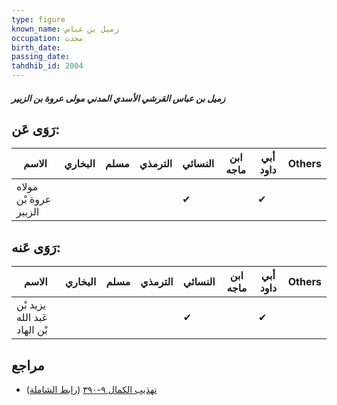 ```yaml
---
type: figure
known_name: زميل بن عباس
occupation: محدث
birth_date:
passing_date:
tahdhib_id: 2004
---
```

##### زميل بن عباس القرشي الأسدي المدني مولى عروة بن الزبير

## رَوَى عَن:
| الاسم                 | البخاري | مسلم | الترمذي | النسائي | ابن ماجه | أبي داود | Others |
| --------------------- | ------- | ---- | ------- | ------- | -------- | -------- | ------ |
| مولاه عروة بْن الزبير |         |      |         | ✔       |          | ✔        |        |
## رَوَى عَنه:
| الاسم                        | البخاري | مسلم | الترمذي | النسائي | ابن ماجه | أبي داود | Others |
| ---------------------------- | ------- | ---- | ------- | ------- | -------- | -------- | ------ |
| يزيد بْن عَبد الله بْن الهاد |         |      |         | ✔       |          | ✔        |        |
## مراجع
- [تهذيب الكمال ٩-٣٩٠](obsidian://open?vault=Tahdhib-al-Kamal&file=Figures/٢٠٠٤-زميل%20بن%20عباس%20القرشي%20الأسدي%20المدني%20مولى%20عروة%20بن%20الزبير) ([رابط الشاملة](https://shamela.ws/book/3722/4630))